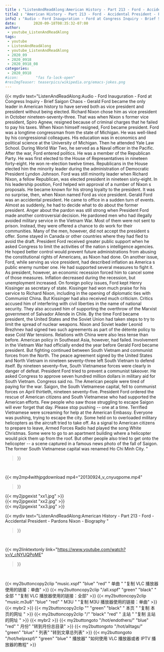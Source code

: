 ```yaml
---
title : "ListenAndReadAlong:American History - Part 213 - Ford - Accidental President - Pardons Nixon - Biography "
title2 : "American History - Part 213 - Ford - Accidental President - Pardons Nixon - Biography "
info2 : "Audio - Ford Inauguration - Ford at Congress Inquiry - Brief Saigon Chaos -  Gerald Ford became the only leader in American history to have served both as vice president and president without being elected.  Richard Nixon chose him as vice president in October nineteen-seventy-three. That was when Nixon s former vice president, Spiro Agnew, resigned because of criminal charges that he failed to pay his taxes.  When Nixon himself resigned, Ford became president.  Ford was a longtime congressman from the state of Michigan. He was well-liked by his congressional colleagues. His education was in economics and political science at the University of Michigan. Then he attended Yale Law School. During World War Two, he served as a Naval officer in the Pacific.  After the war, Ford entered politics. He was a member of the Republican Party. He was first elected to the House of Representatives in nineteen forty-eight. He won re-election twelve times. Republicans in the House elected him the minority leader during the administration of Democratic President Lyndon Johnson.  Ford was still minority leader when Richard Nixon, a fellow Republican, was elected president in nineteen sixty-eight. In his leadership position, Ford helped win approval of a number of Nixon s proposals. He became known for his strong loyalty to the president. It was no surprise, then, when Nixon named Ford as vice president.  Gerald Ford was an  accidental president.  He came to office in a sudden turn of events. Almost as suddenly, he had to decide what to do about the former president.    Anger about the pardon was still strong when President Ford made another controversial decision. He pardoned men who had illegally avoided military service in the Vietnam War.  Most of them were not sent to prison. Instead, they were offered a chance to do work for their communities. Many of the men, however, did not accept the president s offer. Some stayed in Canada or other countries where they had fled to avoid the draft.  President Ford received greater public support when he asked Congress to limit the activities of the nation s intelligence agencies. He hoped better control would prevent future administrations from abusing the constitutional rights of Americans, as Nixon had done.  On another issue, Ford, while serving as vice president, had described inflation as America s  public enemy number one.  He had supported several measures to fight it. As president, however, an economic recession forced him to cancel some of those measures. Inflation decreased during the recession, but unemployment increased.  On foreign policy issues, Ford kept Henry Kissinger as secretary of state. Kissinger had won much praise for his service to Richard Nixon, including in the opening of diplomatic ties with Communist China.  But Kissinger had also received much criticism. Critics accused him of interfering with civil liberties in the name of national security. They also accused him of supporting the overthrow of the Marxist government of Salvador Allende in Chile.  By the time Ford became president, the United States and the Soviet Union had taken steps to try to limit the spread of nuclear weapons. Nixon and Soviet leader Leonid Brezhnev had signed two such agreements as part of the détente policy to ease Cold War tensions. Relations with China were also less tense than before.   American policy in Southeast Asia, however, had failed. Involvement in the Vietnam War had officially ended the year before Gerald Ford became president. But fighting continued between South Vietnam and communist forces from the North.  The peace agreement signed by the United States and North Vietnam in nineteen seventy-three left South Vietnam to defend itself. By nineteen seventy-five, South Vietnamese forces were clearly in danger of defeat.  President Ford tried to prevent a communist takeover. He asked Congress to approve seven hundred million dollars in military aid for South Vietnam. Congress said no. The American people were tired of paying for the war.   Saigon, the South Vietnamese capital, fell to communist forces on April thirtieth, nineteen seventy-five.  President Ford ordered the rescue of American citizens and South Vietnamese who had supported the American efforts. Few people who saw those struggling to escape Saigon will ever forget that day.    Please stop pushing -- one at a time.   Terrified Vietnamese were screaming for help at the American Embassy. Everyone was pushing, trying to escape the city. Some held on to overloaded military helicopters as the aircraft tried to take off.  As a signal to American citizens to prepare to leave, Armed Forces Radio had played the song  White Christmas.   Some were to go to an apartment building where a helicopter would pick them up from the roof. But other people also tried to get onto the helicopter -- a scene captured in a famous news photo of the fall of Saigon.  The former South Vietnamese capital was renamed Ho Chi Minh City. "
date:        2020-09-18T08:35:32-07:00
author:
 - youtube_ListenAndReadAlong
tags:
 - youtube
 - ListenAndReadAlong
 - youtube_ListenAndReadAlong
 - 2020_09
 - 2020_0918
 - 2020_0918_08
categories:
 - 2020_0918
#icon:        "fas fa-lock-open"
#resImgTeaser: teaserpics/wikipedia.org/emacs-jokes.png
---
```


{{< mydiv text="ListenAndReadAlong:Audio - Ford Inauguration - Ford at Congress Inquiry - Brief Saigon Chaos -  Gerald Ford became the only leader in American history to have served both as vice president and president without being elected.  Richard Nixon chose him as vice president in October nineteen-seventy-three. That was when Nixon s former vice president, Spiro Agnew, resigned because of criminal charges that he failed to pay his taxes.  When Nixon himself resigned, Ford became president.  Ford was a longtime congressman from the state of Michigan. He was well-liked by his congressional colleagues. His education was in economics and political science at the University of Michigan. Then he attended Yale Law School. During World War Two, he served as a Naval officer in the Pacific.  After the war, Ford entered politics. He was a member of the Republican Party. He was first elected to the House of Representatives in nineteen forty-eight. He won re-election twelve times. Republicans in the House elected him the minority leader during the administration of Democratic President Lyndon Johnson.  Ford was still minority leader when Richard Nixon, a fellow Republican, was elected president in nineteen sixty-eight. In his leadership position, Ford helped win approval of a number of Nixon s proposals. He became known for his strong loyalty to the president. It was no surprise, then, when Nixon named Ford as vice president.  Gerald Ford was an  accidental president.  He came to office in a sudden turn of events. Almost as suddenly, he had to decide what to do about the former president.    Anger about the pardon was still strong when President Ford made another controversial decision. He pardoned men who had illegally avoided military service in the Vietnam War.  Most of them were not sent to prison. Instead, they were offered a chance to do work for their communities. Many of the men, however, did not accept the president s offer. Some stayed in Canada or other countries where they had fled to avoid the draft.  President Ford received greater public support when he asked Congress to limit the activities of the nation s intelligence agencies. He hoped better control would prevent future administrations from abusing the constitutional rights of Americans, as Nixon had done.  On another issue, Ford, while serving as vice president, had described inflation as America s  public enemy number one.  He had supported several measures to fight it. As president, however, an economic recession forced him to cancel some of those measures. Inflation decreased during the recession, but unemployment increased.  On foreign policy issues, Ford kept Henry Kissinger as secretary of state. Kissinger had won much praise for his service to Richard Nixon, including in the opening of diplomatic ties with Communist China.  But Kissinger had also received much criticism. Critics accused him of interfering with civil liberties in the name of national security. They also accused him of supporting the overthrow of the Marxist government of Salvador Allende in Chile.  By the time Ford became president, the United States and the Soviet Union had taken steps to try to limit the spread of nuclear weapons. Nixon and Soviet leader Leonid Brezhnev had signed two such agreements as part of the détente policy to ease Cold War tensions. Relations with China were also less tense than before.   American policy in Southeast Asia, however, had failed. Involvement in the Vietnam War had officially ended the year before Gerald Ford became president. But fighting continued between South Vietnam and communist forces from the North.  The peace agreement signed by the United States and North Vietnam in nineteen seventy-three left South Vietnam to defend itself. By nineteen seventy-five, South Vietnamese forces were clearly in danger of defeat.  President Ford tried to prevent a communist takeover. He asked Congress to approve seven hundred million dollars in military aid for South Vietnam. Congress said no. The American people were tired of paying for the war.   Saigon, the South Vietnamese capital, fell to communist forces on April thirtieth, nineteen seventy-five.  President Ford ordered the rescue of American citizens and South Vietnamese who had supported the American efforts. Few people who saw those struggling to escape Saigon will ever forget that day.    Please stop pushing -- one at a time.   Terrified Vietnamese were screaming for help at the American Embassy. Everyone was pushing, trying to escape the city. Some held on to overloaded military helicopters as the aircraft tried to take off.  As a signal to American citizens to prepare to leave, Armed Forces Radio had played the song  White Christmas.   Some were to go to an apartment building where a helicopter would pick them up from the roof. But other people also tried to get onto the helicopter -- a scene captured in a famous news photo of the fall of Saigon.  The former South Vietnamese capital was renamed Ho Chi Minh City. "
>}}
<br>


{{< my2mp4withjpgdownload mp4="20130924_v_cnyuqpome.mp4"
>}}

{{< my2jpgexist "xx1.jpg" >}}<br>
{{< my2jpgexist "xx2.jpg" >}}<br>
{{< my2jpgexist "xx3.jpg" >}}<br>



{{< mydiv text="ListenAndReadAlong:American History - Part 213 - Ford - Accidental President - Pardons Nixon - Biography "
>}}
<br>

{{< my2linktextonly link="https://www.youtube.com/watch?v=V_cNYUQPoME"
>}}


<br>

{{< my2buttoncopy2clip "music.xspf"        "blue"   "red"    " 单曲 "  "复制 VLC 播放器使用的链接：单曲" >}} {{< my2buttoncopy2clip "/all.xspf"         "green"  "black"  " 全部 "  "复制 VLC 播放器使用的链接：全部" >}} {{< my2buttoncopy2clip "music.m3u8"        "blue"   "red"    " M3U  "    "复制 M3U 播放器使用的链接：单曲" >}} {{< mybr2 >}} {{< my2buttoncopy2clip ""                  "green"  "black"  " 本页 "    "复制 本页的网址 " >}} {{< my2buttoncopy2clip "/"                 "black"  "red"    " 主站 "    "复制 主站的网址 " >}} {{< mybr2 >}} {{< my2buttongoto      "/hot/endothers/"   "blue"   "red"    " 月份"   "转到月份总目录" >}} {{< my2buttongoto      "/hot/alltags/"     "green"  "blue"   " 列表"   "转到文章总列表" >}} {{< my2buttongoto      "/hot/helpxspf/"    "green"  "blue"   " 播放器" "如何使用 VLC 播放器或者 IPTV 播放器的教程" >}} 
